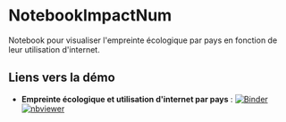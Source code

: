# NotebookImpactNum

Notebook pour visualiser l'empreinte écologique par pays en fonction de leur utilisation d'internet.

## Liens vers la démo

- **Empreinte écologique et utilisation d'internet par pays** : [![Binder](https://mybinder.org/badge_logo.svg)](https://mybinder.org/v2/gh/inrialearninglab/NotebookImpactNum/main?filepath=PaysParPourcentageInternetEtEmpreinteEcologique.ipynb) [![nbviewer](https://img.shields.io/badge/render-nbviewer-orange.svg)](https://nbviewer.jupyter.org/github/inrialearninglab/NotebookImpactNum/blob/main/PaysParPourcentageInternetEtEmpreinteEcologique.ipynb)
